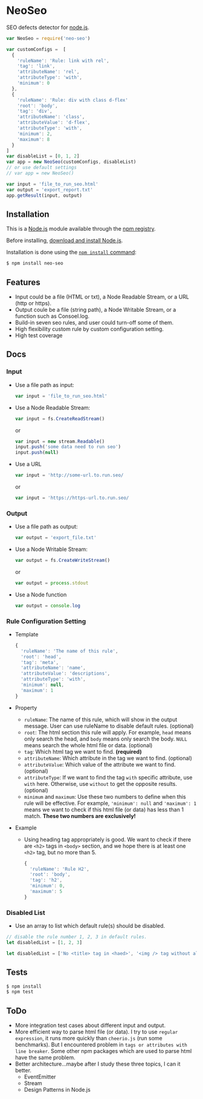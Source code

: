 # NeoSeo

SEO defects detector for [node.js](http://nodejs.org).

```js
var NeoSeo = require('neo-seo')

var customConfigs =  [
  {
    'ruleName': 'Rule: link with rel',
    'tag': 'link',
    'attributeName': 'rel',
    'attributeType': 'with',
    'minimum': 0
  },
  {
    'ruleName': 'Rule: div with class d-flex'
    'root': 'body',
    'tag': 'div',
    'attributeName': 'class',
    'attributeValue': 'd-flex',
    'attributeType': 'with',
    'minimum': 2,
    'maximum': 8
  }
]
var disableList = [0, 1, 2]
var app = new NeoSeo(customConfigs, disableList)
// or use default settings
// var app = new NeoSeo()

var input = 'file_to_run_seo.html'
var output = 'export_report.txt'
app.getResult(input, output)
```

## Installation

This is a [Node.js](https://nodejs.org/en/) module available through the
[npm registry](https://www.npmjs.com/).

Before installing, [download and install Node.js](https://nodejs.org/en/download/).

Installation is done using the
[`npm install` command](https://docs.npmjs.com/getting-started/installing-npm-packages-locally):

```bash
$ npm install neo-seo
```

## Features

  * Input could be a file (HTML or txt), a Node Readable Stream, or a URL (http or https).
  * Output coule be a file (string path), a Node Writable Stream, or a function such as Consoel.log.
  * Build-in seven seo rules, and user could turn-off some of them.
  * High flexibility custom rule by custom configuration setting.
  * High test coverage

## Docs

### Input

  * Use a file path as input:
    ```js
    var input = 'file_to_run_seo.html'
    ```
  * Use a Node Readable Stream:
    ```js
    var input = fs.CreateReadStream()
    ```
    or
    ```js
    var input = new stream.Readable()
    input.push('some data need to run seo')
    input.push(null)
    ```
  * Use a URL
    ```js
    var input = 'http://some-url.to.run.seo/
    ```
    or
    ```js
    var input = 'https://https-url.to.run.seo/
    ```

### Output

  * Use a file path as output:
    ```js
    var output = 'export_file.txt'
    ```
  * Use a Node Writable Stream:
    ```js
    var output = fs.CreateWriteStream()
    ```
    or
    ```js
    var output = process.stdout
    ```
  * Use a Node function
    ```js
    var output = console.log
    ```

### Rule Configuration Setting

  * Template
    ```js
    {
      'ruleName': 'The name of this rule',
      'root': 'head',
      'tag': 'meta',
      'attributeName': 'name',
      'attributeValue': 'descriptions',
      'attributeType': 'with',
      'minimum': null,
      'maximum': 1
    }
    ```
  * Property
    * `ruleName`: The name of this rule, which will show in the output message. User can use ruleName to disable default rules. (optional)
    * `root`: The html section this rule will apply. For example, `head` means only search the head, and `body` means only search the body. `NULL` means search the whole html file or data. (optional)
    * `tag`: Which html tag we want to find. **(required)**
    * `attributeName`: Which attribute in the tag we want to find. (optional)
    * `attributeValue`: Which value of the attribute we want to find. (optional)
    * `attributeType`: If we want to find the tag `with` specific attribute, use `with` here. Otherwise, use `without` to get the opposite results. (optional)
    * `minimum` and `maximum`: Use these two numbers to define when this rule will be effective. For example, `'minimum': null` and `'maximum': 1` means we want to check if this html file (or data) has less than 1 match. **These two numbers are exclusively!**

  * Example
    * Using heading tag appropriately is good. We want to check if there are `<h2>` tags in `<body>` section, and we hope there is at least one `<h2>` tag, but no more than 5.
      ```js
      {
        'ruleName': 'Rule H2',
        'root': 'body',
        'tag': 'h2',
        'minimum': 0,
        'maximum': 5
      }
      ```

### Disabled List

  * Use an array to list which default rule(s) should be disabled.
  ```js
  // disable the rule number 1, 2, 3 in default rules.
  let disabledList = [1, 2, 3]
  ```
  ```js
  let disabledList = ['No <title> tag in <haed>', '<img /> tag without alt attribute']
  ```
## Tests

```bash
$ npm install
$ npm test
```

## ToDo

* More integration test cases about different input and output.
* More efficient way to parse html file (or data). I try to use `regular expression`, it runs more quickly than `cheerio.js` (run some benchmarks). But I encountered problem in `tags or attributes with line breaker`. Some other npm packages which are used to parse html have the same problem.
* Better architecture...maybe after I study these three topics, I can it better.
  * EventEmitter
  * Stream
  * Design Patterns in Node.js

